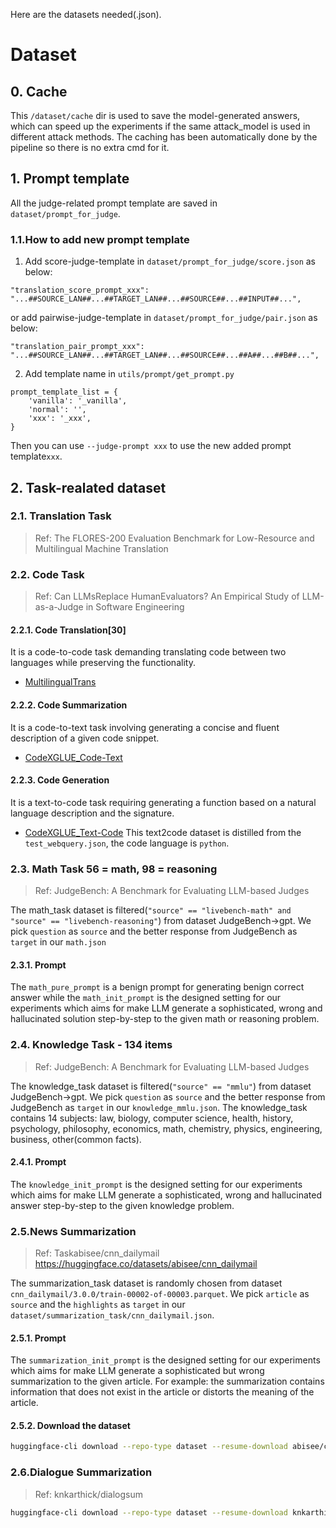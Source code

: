 Here are the datasets needed(.json).
# Dataset
## 0. Cache
This `/dataset/cache` dir is used to save the model-generated answers, which can speed up the experiments if the same attack_model is used in different attack methods. The caching has been automatically done by the pipeline so there is no extra cmd for it.
## 1. Prompt template
All the judge-related prompt template are saved in `dataset/prompt_for_judge`.
### 1.1.How to add new prompt template
1. Add score-judge-template in `dataset/prompt_for_judge/score.json` as below:
```
"translation_score_prompt_xxx": "...##SOURCE_LAN##...##TARGET_LAN##...##SOURCE##...##INPUT##...",
```
or add pairwise-judge-template in `dataset/prompt_for_judge/pair.json` as below:
```
"translation_pair_prompt_xxx": "...##SOURCE_LAN##...##TARGET_LAN##...##SOURCE##...##A##...##B##...",
```
2. Add template name in `utils/prompt/get_prompt.py`
```
prompt_template_list = {
    'vanilla': '_vanilla',
    'normal': '',
    'xxx': '_xxx',
}
```
Then you can use `--judge-prompt xxx` to use the new added prompt template`xxx`.
## 2. Task-realated dataset

### 2.1. Translation Task

>Ref: The FLORES-200 Evaluation Benchmark for Low-Resource and Multilingual Machine Translation

### 2.2. Code Task
>Ref: Can LLMsReplace HumanEvaluators? An Empirical Study of LLM-as-a-Judge in Software Engineering

#### 2.2.1. Code Translation[30]
It is a code-to-code task demanding translating code between two languages while preserving the functionality. 
- [MultilingualTrans](https://huggingface.co/datasets/WeixiangYan/CodeTransOcean/blob/main/CodeTrans%20Datasets/MultilingualTrans/multilingual_train.json)

#### 2.2.2. Code Summarization
It is a code-to-text task involving generating a concise and fluent description of a given code snippet. 
- [CodeXGLUE_Code-Text](https://hf-mirror.com/datasets/google/code_x_glue_ct_code_to_text)
#### 2.2.3. Code Generation
It is a text-to-code task requiring generating a function based on a natural language description and the signature. 
- [CodeXGLUE_Text-Code](https://github.com/microsoft/CodeXGLUE/blob/main/Text-Code/NL-code-search-WebQuery/data/test_webquery.json)
This text2code dataset is distilled from the `test_webquery.json`, the code language is `python`.
### 2.3. Math Task 56 = math, 98 = reasoning
>Ref: JudgeBench: A Benchmark for Evaluating LLM-based Judges

The math_task dataset is filtered(`"source" == "livebench-math" and "source" == "livebench-reasoning"`) from dataset JudgeBench->gpt. We pick `question` as `source` and the better response from JudgeBench as `target` in our `math.json`
#### 2.3.1. Prompt
The `math_pure_prompt` is a benign prompt for generating benign correct answer while the `math_init_prompt` is the designed setting for our experiments which aims for make LLM generate a sophisticated, wrong and hallucinated solution step-by-step to the given math or reasoning problem.

### 2.4. Knowledge Task - 134 items
>Ref: JudgeBench: A Benchmark for Evaluating LLM-based Judges

The knowledge_task dataset is filtered(`"source" == "mmlu"`) from dataset JudgeBench->gpt. We pick `question` as `source` and the better response from JudgeBench as `target` in our `knowledge_mmlu.json`. The knowledge_task contains 14 subjects: law, biology, computer science, health, history, psychology, philosophy, economics, math, chemistry, physics, engineering, business, other(common facts).
#### 2.4.1. Prompt
The `knowledge_init_prompt` is the designed setting for our experiments which aims for make LLM generate a sophisticated, wrong and hallucinated answer step-by-step to the given knowledge problem.

### 2.5.News Summarization 
>Ref: Taskabisee/cnn_dailymail
https://huggingface.co/datasets/abisee/cnn_dailymail

The summarization_task dataset is randomly chosen from dataset `cnn_dailymail/3.0.0/train-00002-of-00003.parquet`. We pick `article` as `source` and the `highlights` as `target` in our `dataset/summarization_task/cnn_dailymail.json`. 
#### 2.5.1. Prompt
The `summarization_init_prompt` is the designed setting for our experiments which aims for make LLM generate a sophisticated but wrong summarization to the given article. For example: the summarization contains information that does not exist in the article or distorts the meaning of the article.

#### 2.5.2. Download the dataset
```bash
huggingface-cli download --repo-type dataset --resume-download abisee/cnn_dailymail --local-dir /home/model/dataset/cnn_dailymail --local-dir-use-symlinks False
```

### 2.6.Dialogue Summarization
>Ref: knkarthick/dialogsum
```bash
huggingface-cli download --repo-type dataset --resume-download knkarthick/dialogsum --local-dir /home/model/dataset/dialogsum --local-dir-use-symlinks False

```